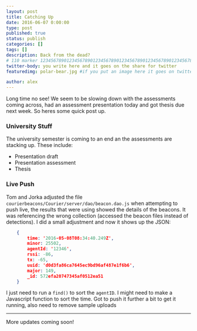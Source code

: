 ```yaml
---
layout: post
title: Catching Up
date: 2016-06-07 0:00:00
type: post
published: true
status: publish
categories: []
tags: []
description: Back from the dead?
# 110 marker 1234567890123456789012345678901234567890123456789012345678901234567890123456789012345678901234567890123456789
twitter-body: you write here and it goes on the share for twitter
featuredimg: polar-bear.jpg #if you put an image here it goes on twitter too

author: alex
---
```


Long time no see! We seem to be slowing down with the assessments coming across, had an assessment presentation today and got thesis due next week. So heres some quick post up.

### University Stuff

The university semester is coming to an end an the assessments are stacking up. These include:

- Presentation draft
- Presentation assessment
- Thesis

### Live Push

Tom and Jorka adjusted the file `courierbeacons/Courier/server/dao/beacon.dao.js` when attempting to push live, the results that were using showed the details of the beacons. It was referencing the wrong collection (accessed the beacon files instead of detections). I did a small adjustment and now it shows up the JSON:

~~~ json
	{
		time: '2016-05-08T08:34:40.249Z',
		minor: 25502,
		agentId: '12346',
		rssi: -86,
		tx: -65,
		uuid: 'd0d3fa86ca7645ec9bd96af487e1f6b6',
		major: 149,
		_id: 572efa20747345af0512ea51 
	}
~~~

I just need to run a `find()` to sort the `agentID`. I might need to make a Javascript function to sort the time. Got to push it further a bit to get it running, also need to remove sample uploads

---

More updates coming soon!
